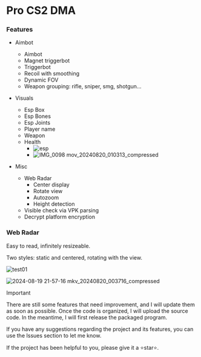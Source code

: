 # Pro CS2 DMA

### Features 
+ Aimbot
  - Aimbot
  - Magnet triggerbot
  - Triggerbot
  - Recoil with smoothing
  - Dynamic FOV
  - Weapon grouping: rifle, sniper, smg, shotgun...

+ Visuals
  - Esp Box
  - Esp Bones
  - Esp Joints 
  - Player name                            
  - Weapon
  - Health
    - ![esp](https://github.com/user-attachments/assets/e6df2d18-6c16-411c-8d72-a9578cb7be73)
    - ![IMG_0098 mov_20240820_010313_compressed](https://github.com/user-attachments/assets/54c6202b-45c7-40da-a8a5-36d68993c030)




+ Misc
  - Web Radar
    - Center display
    - Rotate view
    - Autozoom
    - Height detection
  - Visible check via VPK parsing
  - Decrypt platform encryption
 


### Web Radar

Easy to read, infinitely resizeable.

Two styles: static and centered, rotating with the view.

![test01](https://github.com/user-attachments/assets/3fddaf8a-29c0-4bdb-abe3-07eef1d42a88)


![2024-08-19 21-57-16 mkv_20240820_003716_compressed](https://github.com/user-attachments/assets/16092ecd-3e24-45c0-9f0b-13dccefbc817)

> [!IMPORTANT]
> There are still some features that need improvement, and I will update them as soon as possible. Once the code is organized, I will upload the source code. In the meantime, I will first release the packaged program. 

If you have any suggestions regarding the project and its features, you can use the Issues section to let me know. 

If the project has been helpful to you, please give it a ⭐star⭐.




